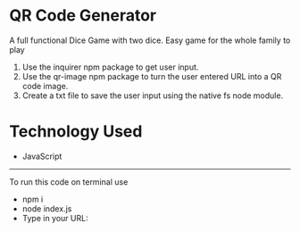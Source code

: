 # QR Code Generator
A full functional Dice Game with two dice. Easy game for the whole family to play
  
1. Use the inquirer npm package to get user input.
2. Use the qr-image npm package to turn the user entered URL into a QR code image.
3. Create a txt file to save the user input using the native fs node module.

# Technology Used
- JavaScript
  
---
To run this code on terminal use 
- npm i
- node index.js
- Type in your URL: 
